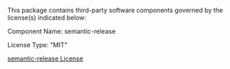 This package contains third-party software components governed by the license(s) indicated below:

Component Name: semantic-release

License Type: "MIT"

[semantic-release License](https://github.com/semantic-release/semantic-release)